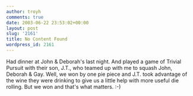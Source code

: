 ```yaml
---
author: troyh
comments: true
date: 2003-06-22 23:53:02+00:00
layout: post
slug: '2161'
title: No Content Found
wordpress_id: 2161
---
```


Had dinner at John & Deborah's last  night. And played a game of Trivial Pursuit with their son, J.T., who teamed up with me to squash John, Deborah & Gay. Well, we won by one pie piece and J.T. took advantage of the wine they were drinking to give us a little help with more useful die rolling. But we won and that's what matters. :-)
